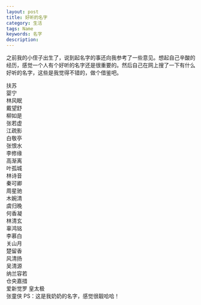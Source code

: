 ```yaml
---
layout: post
title: 好听的名字
category: 生活
tags: Name
keywords: 名字
description: 
---
```


之前我的小侄子出生了，说到起名字的事还向我参考了一些意见。想起自己辛酸的经历，感觉一个人有个好听的名字还是很重要的。然后自己在网上搜了一下有什么好听的名字，这些是我觉得不错的，做个借鉴吧。  

扶苏    
婴宁  
林风眠  
戴望舒  
柳如是  
张若虚  
江疏影  
白敬亭  
张恨水  
李修缘  
高渐离  
叶孤城  
林诗音  
秦可卿  
周星驰  
木婉清  
虞归晚  
何香凝  
林清玄  
辜鸿铭  
李慕白  
关山月   
楚留香  
风清扬  
吴清源  
纳兰容若  
仓央嘉措  
爱新觉罗 皇太极  
张童侠 PS：这是我奶奶的名字，感觉很靓哈哈！